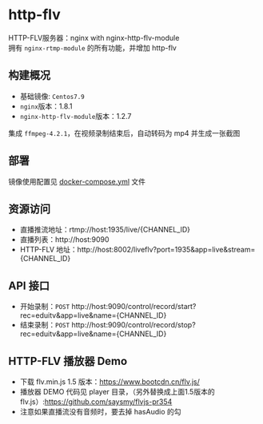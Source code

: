 # http-flv
HTTP-FLV服务器：nginx with nginx-http-flv-module  
拥有 `nginx-rtmp-module` 的所有功能，并增加 http-flv 

## 构建概况
- 基础镜像: `Centos7.9`
- `nginx`版本：1.8.1
- `nginx-http-flv-module`版本：1.2.7

集成 `ffmpeg-4.2.1`，在视频录制结束后，自动转码为 mp4 并生成一张截图

## 部署
镜像使用配置见 [docker-compose.yml](https://github.com/mailbyms/http-flv) 文件

## 资源访问
- 直播推流地址：rtmp://host:1935/live/{CHANNEL_ID}
- 直播列表：http://host:9090
- HTTP-FLV 地址：http://host:8002/liveflv?port=1935&app=live&stream={CHANNEL_ID}

## API 接口
- 开始录制：`POST` http://host:9090/control/record/start?rec=eduitv&app=live&name={CHANNEL_ID}
- 结束录制：`POST` http://host:9090/control/record/stop?rec=eduitv&app=live&name={CHANNEL_ID}

## HTTP-FLV 播放器 Demo
- 下载 flv.min.js  1.5 版本：https://www.bootcdn.cn/flv.js/
- 播放器 DEMO 代码见 player 目录，（另外替换成上面1.5版本的 flv.js）:https://github.com/saysmy/flvjs-pr354
- 注意如果直播流没有音频时，要去掉 hasAudio 的勾